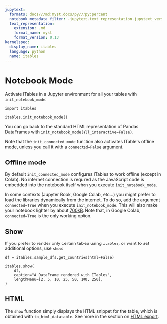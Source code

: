 ```yaml
---
jupytext:
  formats: docs///md:myst,docs/py///py:percent
  notebook_metadata_filter: -jupytext.text_representation.jupytext_version
  text_representation:
    extension: .md
    format_name: myst
    format_version: 0.13
kernelspec:
  display_name: itables
  language: python
  name: itables
---
```


# Notebook Mode

Activate ITables in a Jupyter environment for all your tables with `init_notebook_mode`:

```{code-cell} ipython3
import itables

itables.init_notebook_mode()
```

You can go back to the standard HTML representation of Pandas DataFrames with `init_notebook_mode(all_interactive=False)`.

Note that the `init_connected_mode` function also activates ITable's offline mode, unless you call it with a `connected=False` argument.


## Offline mode

By default `init_connected_mode` configures ITables to work offline (except in Colab). No internet connection is required as the JavaScript code is embedded into the notebook itself when you execute `init_notebook_mode`.

In some contexts (Jupyter Book, Google Colab, etc...) you might
prefer to load the libraries dynamically from the internet.
To do so, add the argument `connected=True` when you
execute `init_notebook_mode`. This will also make your notebook lighter by
about [700kB](https://github.com/mwouts/itables/blob/main/tests/test_connected_notebook_is_small.py). Note that, in Google Colab, `connected=True` is the only working option.

## Show

If you prefer to render only certain tables using `itables`, or want to set additional options, use `show`:

```{code-cell} ipython3
df = itables.sample_dfs.get_countries(html=False)

itables.show(
    df,
    caption="A DataFrame rendered with ITables",
    lengthMenu=[2, 5, 10, 25, 50, 100, 250],
)
```

## HTML

The `show` function simply displays the HTML snippet for the table, which is obtained with `to_html_datatable`. See more in the section on [HTML export](html.md).
